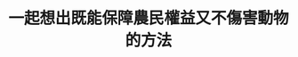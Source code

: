 ---
id: "73"
lang: zh-tw
description: 「請政府徹底落實捕獸夾販賣與持有皆懲罰，並提高現有刑事責任與罰金」連署案
propose_date: 2020-06-01
meeting_date: 2020-08-07
publish: "TRUE"
selected: "FALSE"
blog_selected: "FALSE"
thumbnail: https://cm.pdis.nat.gov.tw/images/post/1HnL4v7XxVZx97a_zOcMjYLis49PvjKxP.jpg
title: 一起想出既能保障農民權益又不傷害動物的方法
introduction:
  content: 這次討論的議題由動物保護人士提案，希望政府全面禁用捕獸鋏。主管機關農委會表示現行法規已有規定，在經過多次工作會議的討論後，我們發現利害關係人其實很多元，例如農民也有許多苦水、原住民也擔心被誤解。因此，協作會議邀請這些多元的角色來到現場，說出各自的擔憂和期待。農友擔心作物被動物損害，也分享各自因應動物侵入的防範方式。獸鋏是大家過去由來以久或者是比較容易使用的預防方法，但農民朋友也同意，如果有比獸鋏更精確、對動物傷害性較低，更符合動保人士的需求的方法，都願意試試。會議中，政府單位、學者以及所有與會者一起想辦法，找出農民權益與動物權益共存的平衡方法。
  image: https://drive.google.com/file/d/1YuyipU5dAHvMJOPHX1R27D7fUXvSE3PT/view?usp=sharing
color: green
join:
  type: 提
  title: 請政府徹底落實捕獸夾販賣與持有皆懲罰，並提高現有刑事責任與罰金
  link: https://join.gov.tw/idea/detail/7cca1a78-4e68-42e2-a156-69aeca055f7c
  image: https://cm.pdis.nat.gov.tw/images/post/1ooz1uJZTv1zhOx_gABBcMMud3wM4cdxz.jpg
layout: post
departments:
  - 農委會
tags:
  - 動物保護
  - 農業
  - 法規
  - 公私協力
embed:
  agenda_book:
    links:
      - https://issuu.com/pdis.tw/docs/______________________________________________73__
  mind_map:
    links:
      - https://miro.com/app/live-embed/o9J_kopYISA=/?moveToViewport=-2279,-838,9264,3430&embedAutoplay=true
  ministry_slide:
    links:
      - https://issuu.com/pdis.tw/docs/____-________.pptx
      - https://issuu.com/pdis.tw/docs/____-______a7188c21ea2856
  host_slide:
    links:
      - https://issuu.com/pdis.tw/docs/_73-_________________
  live:
    links:
      - https://www.youtube.com/watch?v=qyHFuQvBYxs
  transcript:
    links:
      - https://sayit.pdis.nat.gov.tw/2020-08-07-%E9%96%8B%E6%94%BE%E6%94%BF%E5%BA%9C%E7%AC%AC73%E6%AC%A1%E5%8D%94%E4%BD%9C%E6%9C%83%E8%AD%B0
pictures:
  - https://cm.pdis.nat.gov.tw/images/post/1I83FYuKdyLmE9RmU8ZJYiT0H0YaFboso.jpg
---